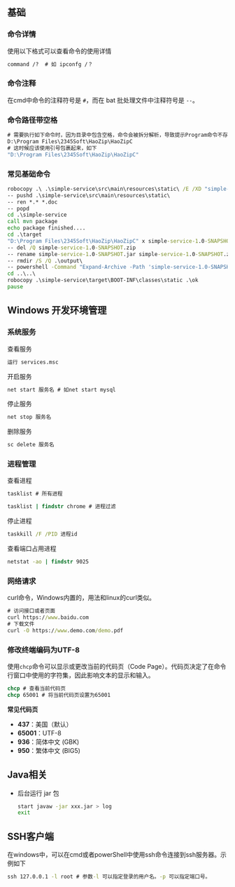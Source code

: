 ## 基础

### 命令详情

使用以下格式可以查看命令的使用详情

```cmd
command /?  # 如 ipconfg /？
```

### 命令注释

在cmd中命令的注释符号是 `#`，而在 bat 批处理文件中注释符号是 `--`。

### 命令路径带空格

```cmd
# 需要执行如下命令时，因为目录中包含空格，命令会被拆分解析，导致提示Program命令不存在
D:\Program Files\2345Soft\HaoZip\HaoZipC
# 这时候应该使用引号包裹起来，如下
"D:\Program Files\2345Soft\HaoZip\HaoZipC"
```

### 常见基础命令

```cmd
robocopy .\ .\simple-service\src\main\resources\static\ /E /XD "simple-service" /XD "ok" /XF "start.bat"
-- pushd .\simple-service\src\main\resources\static\
-- ren *.* *.doc
-- popd
cd .\simple-service
call mvn package
echo package finished....
cd .\target
"D:\Program Files\2345Soft\HaoZip\HaoZipC" x simple-service-1.0-SNAPSHOT.jar -y
-- del /Q simple-service-1.0-SNAPSHOT.zip
-- rename simple-service-1.0-SNAPSHOT.jar simple-service-1.0-SNAPSHOT.zip
-- rmdir /S /Q .\output\
-- powershell -Command "Expand-Archive -Path 'simple-service-1.0-SNAPSHOT.zip' -DestinationPath 'output\' -Force"
cd ..\..\
robocopy .\simple-service\target\BOOT-INF\classes\static .\ok
pause
```



## Windows 开发环境管理

###  系统服务

查看服务

```cmd
运行 services.msc
```

开启服务

```cmd
net start 服务名 # 如net start mysql
```

停止服务

``` cmd
net stop 服务名
```

删除服务

```cmd
sc delete 服务名
```

### 进程管理

查看进程

```cmd
tasklist # 所有进程

tasklist | findstr chrome # 进程过滤
```

停止进程

```cmd
taskkill /F /PID 进程id
```

查看端口占用进程

```cmd
netstat -ao | findstr 9025
```



### 网络请求

curl命令，Windows内置的，用法和linux的curl类似。

```cmd
# 访问接口或者页面
curl https://www.baidu.com
# 下载文件
curl -O https://www.demo.com/demo.pdf
```



### 修改终端编码为UTF-8

使用`chcp`命令可以显示或更改当前的代码页（Code Page）。代码页决定了在命令行窗口中使用的字符集，因此影响文本的显示和输入。

```cmd
chcp # 查看当前代码页
chcp 65001 # 将当前代码页设置为65001
```

**常见代码页**

- **437**：美国（默认）
- **65001**：UTF-8
- **936**：简体中文 (GBK)
- **950**：繁体中文 (BIG5)

## Java相关

- 后台运行 jar 包

  ```bash
  start javaw -jar xxx.jar > log
  exit
  ```


## SSH客户端

在windows中，可以在cmd或者powerShell中使用ssh命令连接到ssh服务器。示例如下

```cmd
ssh 127.0.0.1 -l root # 参数-l 可以指定登录的用户名。-p 可以指定端口号。
```





